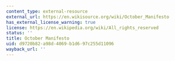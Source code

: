 ```yaml
---
content_type: external-resource
external_url: https://en.wikisource.org/wiki/October_Manifesto
has_external_license_warning: true
license: https://en.wikipedia.org/wiki/All_rights_reserved
status: ''
title: October Manifesto
uid: d9720b82-a98d-4069-b1d6-97c255d11096
wayback_url: ''
---
```

